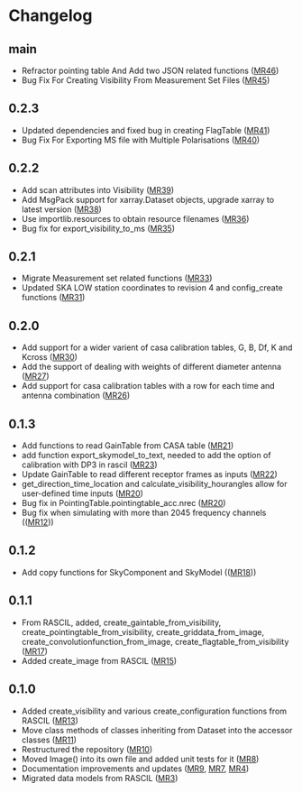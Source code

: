 # Changelog


main
----
* Refractor pointing table And Add two JSON related functions ([MR46](https://gitlab.com/ska-telescope/sdp/ska-sdp-datamodels/-/merge_requests/46))
* Bug Fix For Creating Visibility From Measurement Set Files ([MR45](https://gitlab.com/ska-telescope/sdp/ska-sdp-datamodels/-/merge_requests/45))

0.2.3
----
* Updated dependencies and fixed bug in creating FlagTable ([MR41](https://gitlab.com/ska-telescope/sdp/ska-sdp-datamodels/-/merge_requests/41))
* Bug Fix For Exporting MS file with Multiple Polarisations ([MR40](https://gitlab.com/ska-telescope/sdp/ska-sdp-datamodels/-/merge_requests/40))

0.2.2
-----
* Add scan attributes into Visibility ([MR39](https://gitlab.com/ska-telescope/sdp/ska-sdp-datamodels/-/merge_requests/39))
* Add MsgPack support for xarray.Dataset objects, upgrade xarray to latest version ([MR38](https://gitlab.com/ska-telescope/sdp/ska-sdp-datamodels/-/merge_requests/38))
* Use importlib.resources to obtain resource filenames ([MR36](https://gitlab.com/ska-telescope/sdp/ska-sdp-datamodels/-/merge_requests/36))
* Bug fix for export_visibility_to_ms ([MR35](https://gitlab.com/ska-telescope/sdp/ska-sdp-datamodels/-/merge_requests/35))

0.2.1
----
* Migrate Measurement set related functions ([MR33](https://gitlab.com/ska-telescope/sdp/ska-sdp-datamodels/-/merge_requests/33)) 
* Updated SKA LOW station coordinates to revision 4 and config_create functions ([MR31](https://gitlab.com/ska-telescope/sdp/ska-sdp-datamodels/-/merge_requests/31))

0.2.0
----
* Add support for a wider varient of casa calibration tables, G, B, Df, K and Kcross ([MR30](https://gitlab.com/ska-telescope/sdp/ska-sdp-datamodels/-/merge_requests/30))
* Add the support of dealing with weights of different diameter antenna ([MR27](https://gitlab.com/ska-telescope/sdp/ska-sdp-datamodels/-/merge_requests/27))
* Add support for casa calibration tables with a row for each time and antenna combination ([MR26](https://gitlab.com/ska-telescope/sdp/ska-sdp-datamodels/-/merge_requests/26))

0.1.3
----
* Add functions to read GainTable from CASA table ([MR21](https://gitlab.com/ska-telescope/sdp/ska-sdp-datamodels/-/merge_requests/21))
* add function export_skymodel_to_text, needed to add the option of calibration with DP3 in rascil ([MR23](https://gitlab.com/ska-telescope/sdp/ska-sdp-datamodels/-/merge_requests/23))
* Update GainTable to read different receptor frames as inputs ([MR22](https://gitlab.com/ska-telescope/sdp/ska-sdp-datamodels/-/merge_requests/22))
* get_direction_time_location and calculate_visibility_hourangles allow for user-defined time inputs ([MR20](https://gitlab.com/ska-telescope/sdp/ska-sdp-datamodels/-/merge_requests/20))
* Bug fix in PointingTable.pointingtable_acc.nrec ([MR20](https://gitlab.com/ska-telescope/sdp/ska-sdp-datamodels/-/merge_requests/20))
* Bug fix when simulating with more than 2045 frequency channels (([MR12](https://gitlab.com/ska-telescope/sdp/ska-sdp-datamodels/-/merge_requests/12)))

0.1.2
-----
* Add copy functions for SkyComponent and SkyModel (([MR18](https://gitlab.com/ska-telescope/sdp/ska-sdp-datamodels/-/merge_requests/18)))

0.1.1
-----
* From RASCIL, added, create_gaintable_from_visibility, create_pointingtable_from_visibility,
  create_griddata_from_image, create_convolutionfunction_from_image, create_flagtable_from_visibility
  ([MR17](https://gitlab.com/ska-telescope/sdp/ska-sdp-datamodels/-/merge_requests/17))
* Added create_image from RASCIL ([MR15](https://gitlab.com/ska-telescope/sdp/ska-sdp-datamodels/-/merge_requests/15))

0.1.0
-----
* Added create_visibility and various create_configuration functions from RASCIL ([MR13](https://gitlab.com/ska-telescope/sdp/ska-sdp-datamodels/-/merge_requests/13))
* Move class methods of classes inheriting from Dataset into the accessor classes ([MR11](https://gitlab.com/ska-telescope/sdp/ska-sdp-datamodels/-/merge_requests/11))
* Restructured the repository ([MR10](https://gitlab.com/ska-telescope/sdp/ska-sdp-datamodels/-/merge_requests/10))
* Moved Image() into its own file and added unit tests for it ([MR8](https://gitlab.com/ska-telescope/sdp/ska-sdp-datamodels/-/merge_requests/8))
* Documentation improvements and updates ([MR9](https://gitlab.com/ska-telescope/sdp/ska-sdp-datamodels/-/merge_requests/9), [MR7](https://gitlab.com/ska-telescope/sdp/ska-sdp-datamodels/-/merge_requests/7), [MR4](https://gitlab.com/ska-telescope/sdp/ska-sdp-datamodels/-/merge_requests/4))
* Migrated data models from RASCIL ([MR3](https://gitlab.com/ska-telescope/sdp/ska-sdp-datamodels/-/merge_requests/3))
